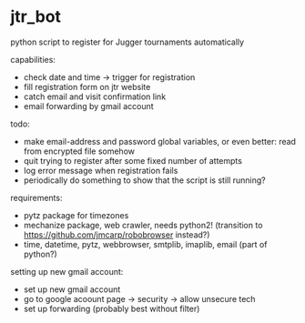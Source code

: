 # jtr_bot
python script to register for Jugger tournaments automatically

capabilities:
 * check date and time -> trigger for registration
 * fill registration form on jtr website
 * catch email and visit confirmation link
 * email forwarding by gmail account

todo:
 * make email-address and password global variables, or even better: read from encrypted file somehow
 * quit trying to register after some fixed number of attempts
 * log error message when registration fails
 * periodically do something to show that the script is still running?

requirements:
 * pytz package for timezones
 * mechanize package, web crawler, needs python2! (transition to https://github.com/jmcarp/robobrowser instead?)
 * time, datetime, pytz, webbrowser, smtplib, imaplib, email (part of python?)
 
 
 setting up new gmail account:
 * set up new gmail account
 * go to google acoount page -> security -> allow unsecure tech
 * set up forwarding (probably best without filter)
